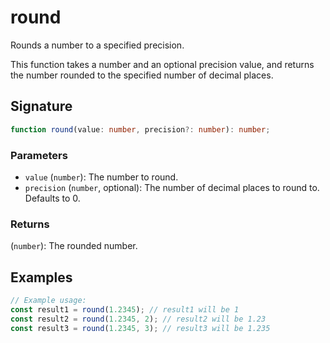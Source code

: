 # round

Rounds a number to a specified precision.

This function takes a number and an optional precision value, and returns the number rounded 
to the specified number of decimal places.

## Signature

```typescript
function round(value: number, precision?: number): number;
```

### Parameters 

- `value` (`number`): The number to round.
- `precision` (`number`, optional): The number of decimal places to round to. Defaults to 0.

### Returns

(`number`): The rounded number.

## Examples

```typescript
// Example usage:
const result1 = round(1.2345); // result1 will be 1
const result2 = round(1.2345, 2); // result2 will be 1.23
const result3 = round(1.2345, 3); // result3 will be 1.235
